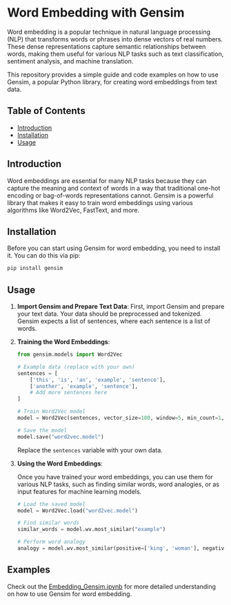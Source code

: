# Word Embedding with Gensim

Word embedding is a popular technique in natural language processing (NLP) that transforms words or phrases into dense vectors of real numbers. These dense representations capture semantic relationships between words, making them useful for various NLP tasks such as text classification, sentiment analysis, and machine translation.

This repository provides a simple guide and code examples on how to use Gensim, a popular Python library, for creating word embeddings from text data.

## Table of Contents

- [Introduction](#introduction)
- [Installation](#installation)
- [Usage](#usage)

## Introduction

Word embeddings are essential for many NLP tasks because they can capture the meaning and context of words in a way that traditional one-hot encoding or bag-of-words representations cannot. Gensim is a powerful library that makes it easy to train word embeddings using various algorithms like Word2Vec, FastText, and more.

## Installation

Before you can start using Gensim for word embedding, you need to install it. You can do this via pip:

```bash
pip install gensim
```

## Usage

1. **Import Gensim and Prepare Text Data**: First, import Gensim and prepare your text data. Your data should be preprocessed and tokenized. Gensim expects a list of sentences, where each sentence is a list of words.

2. **Training the Word Embeddings**:

    ```python
    from gensim.models import Word2Vec

    # Example data (replace with your own)
    sentences = [
        ['this', 'is', 'an', 'example', 'sentence'],
        ['another', 'example', 'sentence'],
        # Add more sentences here
    ]

    # Train Word2Vec model
    model = Word2Vec(sentences, vector_size=100, window=5, min_count=1, sg=0)

    # Save the model
    model.save("word2vec.model")
    ```

    Replace the `sentences` variable with your own data.

3. **Using the Word Embeddings**:

    Once you have trained your word embeddings, you can use them for various NLP tasks, such as finding similar words, word analogies, or as input features for machine learning models.

    ```python
    # Load the saved model
    model = Word2Vec.load("word2vec.model")

    # Find similar words
    similar_words = model.wv.most_similar("example")

    # Perform word analogy
    analogy = model.wv.most_similar(positive=['king', 'woman'], negative=['man'])
    ```

## Examples

Check out the [Embedding_Gensim.ipynb](Embedding_Gensim.ipynb) for more detailed understanding on how to use Gensim for word embedding.

